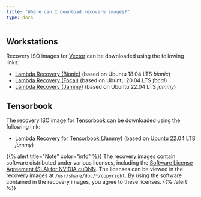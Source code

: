 ```yaml
---
title: "Where can I download recovery images?"
type: docs
---
```


## Workstations

Recovery ISO images for
[Vector](https://lambdalabs.com/gpu-workstations/vector) can be downloaded
using the following links:

<!-- TODO: Change to these links when they're ready.
- [Lambda Recovery (Bionic)](https://files.lambdalabs.com/recovery/current/lambda-recovery-bionic.iso) (based on Ubuntu 18.04 LTS _bionic_)
- [Lambda Recovery (Focal)](https://files.lambdalabs.com/recovery/current/lambda-recovery-focal.iso) (based on Ubuntu 20.04 LTS _focal_)
- [Lambda Recovery (Jammy)](https://files.lambdalabs.com/recovery/current/lambda-recovery-jammy.iso) (based on Ubuntu 22.04 LTS _jammy_)
-->

- [Lambda Recovery (Bionic)](https://files.lambdalabs.com/recovery/lambda-recovery-bionic-20221018.iso) (based on Ubuntu 18.04 LTS _bionic_)
- [Lambda Recovery (Focal)](https://files.lambdalabs.com/recovery/lambda-recovery-focal-20221018.iso) (based on Ubuntu 20.04 LTS _focal_)
- [Lambda Recovery (Jammy)](https://files.lambdalabs.com/recovery/lambda-recovery-jammy-20221018.iso) (based on Ubuntu 22.04 LTS _jammy_)

## Tensorbook

The recovery ISO image for
[Tensorbook](https://lambdalabs.com/deep-learning/laptops/tensorbook) can be
downloaded using the following link:

<!-- TODO: Change to this link when it's ready.
- [Lambda Recovery for Tensorbook (Jammy)](https://files.lambdalabs.com/recovery/current/lambda-recovery-jammy-tensorbook.iso) (based on Ubuntu 22.04 LTS _jammy_)
-->

- [Lambda Recovery for Tensorbook (Jammy)](https://files.lambdalabs.com/recovery/tensorbook-jammy-20221104.iso) (based on Ubuntu 22.04 LTS _jammy_)

{{% alert title="Note" color="info" %}}
The recovery images contain software distributed under various licenses,
including the
[Software License Agreement (SLA) for NVIDIA cuDNN](https://docs.nvidia.com/deeplearning/cudnn/sla/index.html).
The licenses can be viewed in the recovery images at
`/usr/share/doc/*/copyright`. By using the software contained in the recovery
images, you agree to these licenses.
{{% /alert %}}
